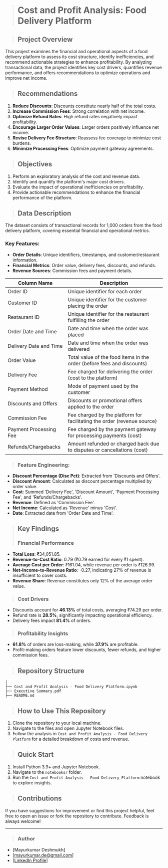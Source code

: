 > # Cost and Profit Analysis: Food Delivery Platform

> ## Project Overview
This project examines the financial and operational aspects of a food delivery platform to assess its cost structure, identify inefficiencies, and recommend actionable strategies to enhance profitability. By analyzing transactional data, the project identifies key cost drivers, quantifies revenue performance, and offers recommendations to optimize operations and improve net income.

> ## Recommendations
1. **Reduce Discounts**: Discounts constitute nearly half of the total costs.
2. **Increase Commission Fees**: Strong correlation with net income.
3. **Optimize Refund Rates**: High refund rates negatively impact profitability.
4. **Encourage Larger Order Values**: Larger orders positively influence net income.
5. **Revise Delivery Fee Structure**: Reassess fee coverage to minimize cost burdens.
6. **Minimize Processing Fees**: Optimize payment gateway agreements.

> ## Objectives
1. Perform an exploratory analysis of the cost and revenue data.
2. Identify and quantify the platform's major cost drivers.
3. Evaluate the impact of operational inefficiencies on profitability.
4. Provide actionable recommendations to enhance the financial performance of the platform.

> ## Data Description
The dataset consists of transactional records for 1,000 orders from the food delivery platform, covering essential financial and operational metrics.

### Key Features:
- **Order Details**: Unique identifiers, timestamps, and customer/restaurant information.
- **Financial Metrics**: Order value, delivery fees, discounts, and refunds.
- **Revenue Sources**: Commission fees and payment details.

| Column Name               | Description                                                                 |
|---------------------------|-----------------------------------------------------------------------------|
| Order ID                 | Unique identifier for each order                                           |
| Customer ID              | Unique identifier for the customer placing the order                       |
| Restaurant ID            | Unique identifier for the restaurant fulfilling the order                  |
| Order Date and Time      | Date and time when the order was placed                                    |
| Delivery Date and Time   | Date and time when the order was delivered                                 |
| Order Value              | Total value of the food items in the order (before fees and discounts)     |
| Delivery Fee             | Fee charged for delivering the order (cost to the platform)               |
| Payment Method           | Mode of payment used by the customer                                      |
| Discounts and Offers     | Discounts or promotional offers applied to the order                      |
| Commission Fee           | Fee charged by the platform for facilitating the order (revenue source)   |
| Payment Processing Fee   | Fee charged by the payment gateway for processing payments (cost)         |
| Refunds/Chargebacks      | Amount refunded or charged back due to disputes or cancellations (cost)   |

> ### Feature Engineering:
- **Discount Percentage (Disc Pct)**: Extracted from 'Discounts and Offers'.
- **Discount Amount**: Calculated as discount percentage multiplied by order value.
- **Cost**: Summed 'Delivery Fee', 'Discount Amount', 'Payment Processing Fee', and 'Refunds/Chargebacks'.
- **Revenue**: Defined as 'Commission Fee'.
- **Net Income**: Calculated as 'Revenue' minus 'Cost'.
- **Date**: Extracted date from 'Order Date and Time'.

> ## Key Findings
> ### Financial Performance
- **Total Loss**: ₹34,051.85.
- **Revenue-to-Cost Ratio**: 0.79 (₹0.79 earned for every ₹1 spent).
- **Average Cost per Order**: ₹161.04, while revenue per order is ₹126.99.
- **Net-Income-to-Revenue Ratio**: -0.27, indicating 27% of revenue is insufficient to cover costs.
- **Revenue Share**: Revenue constitutes only 12% of the average order value.

> ### Cost Drivers
- Discounts account for **46.13%** of total costs, averaging ₹74.29 per order.
- Refund rate is **28.5%**, significantly impacting operational efficiency.
- Delivery fees impact **81.4%** of orders.

> ### Profitability Insights
- **61.8%** of orders are loss-making, while **37.9%** are profitable.
- Profit-making orders feature lower discounts, fewer refunds, and higher commission fees.

> ## Repository Structure
```
│
├── Cost and Profit Analysis - Food Delivery Platform.ipynb
├── Executive Summary.pdf
├── README.md
```

> ## How to Use This Repository
1. Clone the repository to your local machine.
2. Navigate to the files and open Jupyter Notebook files.
3. Follow the analysis in `Cost and Profit Analysis - Food Delivery Platform` for a detailed breakdown of costs and revenue.

> ## Quick Start
1. Install Python 3.9+ and Jupyter Notebook.
2. Navigate to the `notebooks/` folder.
3. Run the `Cost and Profit Analysis - Food Delivery Platform` notebook to explore insights.

> ## Contributions
If you have suggestions for improvement or find this project helpful, feel free to open an issue or fork the repository to contribute. Feedback is always welcome!

---

> ### Author
- [Mayurkumar Deshmukh]  
- [mayurkumar.de@gmail.com]  
- [[LinkedIn Profile](https://www.linkedin.com/in/mayurkumar-deshmukh/)]
